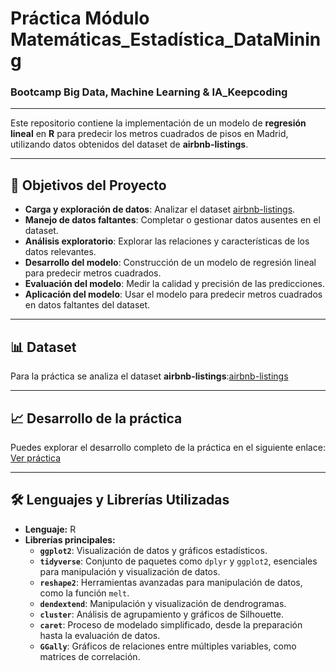 # Práctica Módulo Matemáticas_Estadística_DataMining 
### Bootcamp Big Data, Machine Learning & IA_Keepcoding
___

Este repositorio contiene la implementación de un modelo de **regresión lineal** en **R** para predecir los metros cuadrados de pisos en Madrid, utilizando datos obtenidos del dataset de **airbnb-listings**.

---

## 🎯 Objetivos del Proyecto
- **Carga y exploración de datos**: Analizar el dataset [airbnb-listings](https://github.com/Leticia2512/Practica-Modulo-Matematicas_Estadistica_DataMining-Bootcamp-BD15/blob/main/airbnb-listings.zip).
- **Manejo de datos faltantes**: Completar o gestionar datos ausentes en el dataset.
- **Análisis exploratorio**: Explorar las relaciones y características de los datos relevantes.
- **Desarrollo del modelo**: Construcción de un modelo de regresión lineal para predecir metros cuadrados.
- **Evaluación del modelo**: Medir la calidad y precisión de las predicciones.
- **Aplicación del modelo**: Usar el modelo para predecir metros cuadrados en datos faltantes del dataset.

---

## 📊 Dataset
Para la práctica se analiza el dataset **airbnb-listings**:[airbnb-listings](https://github.com/Leticia2512/Practica-Modulo-Matematicas_Estadistica_DataMining-Bootcamp-BD15/blob/main/airbnb-listings.zip)

---

## 📈 Desarrollo de la práctica
Puedes explorar el desarrollo completo de la práctica en el siguiente enlace:  
[Ver práctica](https://github.com/Leticia2512/Practica-Modulo-Matematicas_Estadistica_DataMining-Bootcamp-BD15/blob/main/Pra%CC%81ctica%20Matema%CC%81ticas101_Estadi%CC%81stica_R.Studio.qmd)

___

## 🛠️ Lenguajes y Librerías Utilizadas
- **Lenguaje:** R  
- **Librerías principales:**  
  - **`ggplot2`**: Visualización de datos y gráficos estadísticos.  
  - **`tidyverse`**: Conjunto de paquetes como `dplyr` y `ggplot2`, esenciales para manipulación y visualización de datos.  
  - **`reshape2`**: Herramientas avanzadas para manipulación de datos, como la función `melt`.  
  - **`dendextend`**: Manipulación y visualización de dendrogramas.  
  - **`cluster`**: Análisis de agrupamiento y gráficos de Silhouette.  
  - **`caret`**: Proceso de modelado simplificado, desde la preparación hasta la evaluación de datos.  
  - **`GGally`**: Gráficos de relaciones entre múltiples variables, como matrices de correlación.








